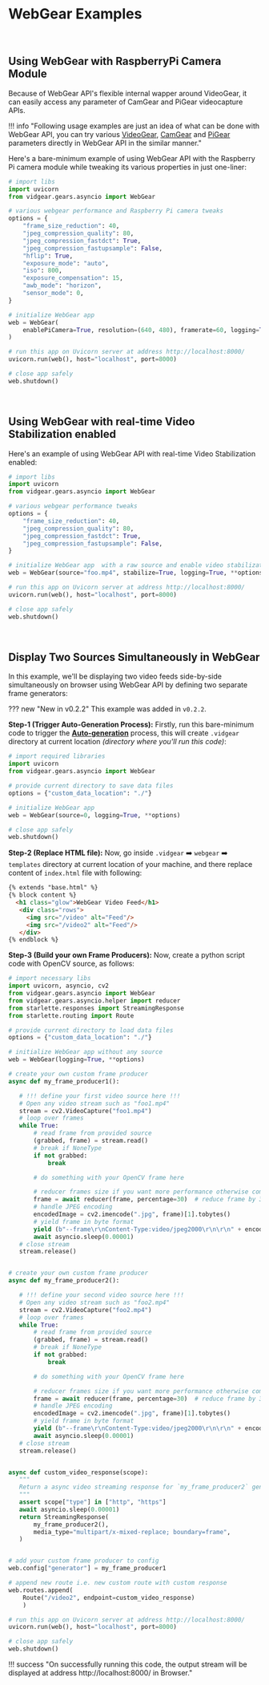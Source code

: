 <!--
===============================================
vidgear library source-code is deployed under the Apache 2.0 License:

Copyright (c) 2019 Abhishek Thakur(@abhiTronix) <abhi.una12@gmail.com>

Licensed under the Apache License, Version 2.0 (the "License");
you may not use this file except in compliance with the License.
You may obtain a copy of the License at

   http://www.apache.org/licenses/LICENSE-2.0

Unless required by applicable law or agreed to in writing, software
distributed under the License is distributed on an "AS IS" BASIS,
WITHOUT WARRANTIES OR CONDITIONS OF ANY KIND, either express or implied.
See the License for the specific language governing permissions and
limitations under the License.
===============================================
-->

# WebGear Examples

&nbsp;

## Using WebGear with RaspberryPi Camera Module

Because of WebGear API's flexible internal wapper around VideoGear, it can easily access any parameter of CamGear and PiGear videocapture APIs.

!!! info "Following usage examples are just an idea of what can be done with WebGear API, you can try various [VideoGear](../../gears/videogear/params/), [CamGear](../../gears/camgear/params/) and [PiGear](../../gears/pigear/params/) parameters directly in WebGear API in the similar manner."
 
Here's a bare-minimum example of using WebGear API with the Raspberry Pi camera module while tweaking its various properties in just one-liner:

```python
# import libs
import uvicorn
from vidgear.gears.asyncio import WebGear

# various webgear performance and Raspberry Pi camera tweaks
options = {
    "frame_size_reduction": 40,
    "jpeg_compression_quality": 80,
    "jpeg_compression_fastdct": True,
    "jpeg_compression_fastupsample": False,
    "hflip": True,
    "exposure_mode": "auto",
    "iso": 800,
    "exposure_compensation": 15,
    "awb_mode": "horizon",
    "sensor_mode": 0,
}

# initialize WebGear app
web = WebGear(
    enablePiCamera=True, resolution=(640, 480), framerate=60, logging=True, **options
)

# run this app on Uvicorn server at address http://localhost:8000/
uvicorn.run(web(), host="localhost", port=8000)

# close app safely
web.shutdown()
```

&nbsp;

## Using WebGear with real-time Video Stabilization enabled
 
Here's an example of using WebGear API with real-time Video Stabilization enabled:

```python
# import libs
import uvicorn
from vidgear.gears.asyncio import WebGear

# various webgear performance tweaks
options = {
    "frame_size_reduction": 40,
    "jpeg_compression_quality": 80,
    "jpeg_compression_fastdct": True,
    "jpeg_compression_fastupsample": False,
}

# initialize WebGear app  with a raw source and enable video stabilization(`stabilize=True`)
web = WebGear(source="foo.mp4", stabilize=True, logging=True, **options)

# run this app on Uvicorn server at address http://localhost:8000/
uvicorn.run(web(), host="localhost", port=8000)

# close app safely
web.shutdown()
```

&nbsp;


## Display Two Sources Simultaneously in WebGear

In this example, we'll be displaying two video feeds side-by-side simultaneously on browser using WebGear API by defining two separate frame generators: 

??? new "New in v0.2.2" 
    This example was added in `v0.2.2`.

**Step-1 (Trigger Auto-Generation Process):** Firstly, run this bare-minimum code to trigger the [**Auto-generation**](../../gears/webgear/overview/#auto-generation-process) process, this will create `.vidgear` directory at current location _(directory where you'll run this code)_:

```python
# import required libraries
import uvicorn
from vidgear.gears.asyncio import WebGear

# provide current directory to save data files
options = {"custom_data_location": "./"}

# initialize WebGear app
web = WebGear(source=0, logging=True, **options)

# close app safely
web.shutdown()
```

**Step-2 (Replace HTML file):** Now, go inside `.vidgear` :arrow_right: `webgear` :arrow_right: `templates` directory at current location of your machine, and there replace content of `index.html` file with following:

```html
{% extends "base.html" %}
{% block content %}
  <h1 class="glow">WebGear Video Feed</h1>
   <div class="rows">
     <img src="/video" alt="Feed"/>
     <img src="/video2" alt="Feed"/>
   </div>
{% endblock %}
```

**Step-3 (Build your own Frame Producers):** Now, create a python script code with OpenCV source, as follows:

```python
# import necessary libs
import uvicorn, asyncio, cv2
from vidgear.gears.asyncio import WebGear
from vidgear.gears.asyncio.helper import reducer
from starlette.responses import StreamingResponse
from starlette.routing import Route

# provide current directory to load data files
options = {"custom_data_location": "./"}

# initialize WebGear app without any source
web = WebGear(logging=True, **options)

# create your own custom frame producer
async def my_frame_producer1():

   # !!! define your first video source here !!!
   # Open any video stream such as "foo1.mp4"
   stream = cv2.VideoCapture("foo1.mp4")
   # loop over frames
   while True:
       # read frame from provided source
       (grabbed, frame) = stream.read()
       # break if NoneType
       if not grabbed:
           break

       # do something with your OpenCV frame here

       # reducer frames size if you want more performance otherwise comment this line
       frame = await reducer(frame, percentage=30)  # reduce frame by 30%
       # handle JPEG encoding
       encodedImage = cv2.imencode(".jpg", frame)[1].tobytes()
       # yield frame in byte format
       yield (b"--frame\r\nContent-Type:video/jpeg2000\r\n\r\n" + encodedImage + b"\r\n")
       await asyncio.sleep(0.00001)
   # close stream
   stream.release()


# create your own custom frame producer
async def my_frame_producer2():

   # !!! define your second video source here !!!
   # Open any video stream such as "foo2.mp4"
   stream = cv2.VideoCapture("foo2.mp4")
   # loop over frames
   while True:
       # read frame from provided source
       (grabbed, frame) = stream.read()
       # break if NoneType
       if not grabbed:
           break

       # do something with your OpenCV frame here

       # reducer frames size if you want more performance otherwise comment this line
       frame = await reducer(frame, percentage=30)  # reduce frame by 30%
       # handle JPEG encoding
       encodedImage = cv2.imencode(".jpg", frame)[1].tobytes()
       # yield frame in byte format
       yield (b"--frame\r\nContent-Type:video/jpeg2000\r\n\r\n" + encodedImage + b"\r\n")
       await asyncio.sleep(0.00001)
   # close stream
   stream.release()


async def custom_video_response(scope):
   """
   Return a async video streaming response for `my_frame_producer2` generator
   """
   assert scope["type"] in ["http", "https"]
   await asyncio.sleep(0.00001)
   return StreamingResponse(
       my_frame_producer2(),
       media_type="multipart/x-mixed-replace; boundary=frame",
   )


# add your custom frame producer to config
web.config["generator"] = my_frame_producer1

# append new route i.e. new custom route with custom response
web.routes.append(
    Route("/video2", endpoint=custom_video_response)
    )

# run this app on Uvicorn server at address http://localhost:8000/
uvicorn.run(web(), host="localhost", port=8000)

# close app safely
web.shutdown()
``` 

!!! success "On successfully running this code, the output stream will be displayed at address http://localhost:8000/ in Browser."


&nbsp;